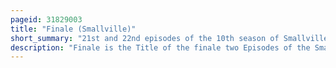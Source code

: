 ```yaml
---
pageid: 31829003
title: "Finale (Smallville)"
short_summary: "21st and 22nd episodes of the 10th season of Smallville"
description: "Finale is the Title of the finale two Episodes of the Smallville Superhero Television Series. The Episodes are the 21st and 22nd of the 10th Season, and the 216th and 217th Episodes overall. The Finale originally aired on the Cw in the united States on may 13 2011. The first Half was written by al Septien and Turi Meyer and was directed by Kevin G. Fair and the second Half was written by Kelly Souders and brian Peterson and directed by Greg Beeman."
---
```

